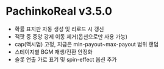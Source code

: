 # PachinkoReal v3.5.0
- 확률 표지판 자동 생성 및 리로드 시 갱신
- 잭팟 중 중앙 강제 이동 제거(옵션으로만 사용 가능)
- cap(맥시멈) 고정, 지급은 min-payout~max-payout 범위 랜덤
- 스테이지별 BGM 재생/전환 안정화
- 슬롯 연출 가로 표기 및 spin-effect 옵션 추가
